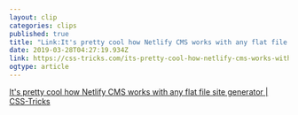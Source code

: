 ```yaml
---
layout: clip
categories: clips
published: true
title: "Link:It's pretty cool how Netlify CMS works with any flat file site generator by CSS-Tricks"
date: 2019-03-28T04:27:19.934Z
link: https://css-tricks.com/its-pretty-cool-how-netlify-cms-works-with-any-flat-file-site-generator/
ogtype: article
---
```

[It's pretty cool how Netlify CMS works with any flat file site generator | CSS-Tricks](https://css-tricks.com/its-pretty-cool-how-netlify-cms-works-with-any-flat-file-site-generator/ ) 
